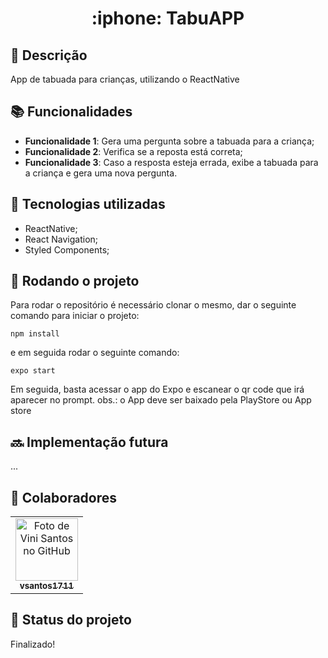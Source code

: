 <h1 align="center">:iphone: TabuAPP</h1>

## :memo: Descrição
App de tabuada para crianças, utilizando o ReactNative

## :books: Funcionalidades
* <b>Funcionalidade 1</b>: Gera uma pergunta sobre a tabuada para a criança;
* <b>Funcionalidade 2</b>: Verifica se a reposta está correta;
* <b>Funcionalidade 3</b>: Caso a resposta esteja errada, exibe a tabuada para a criança e gera uma nova pergunta.

## :wrench: Tecnologias utilizadas
* ReactNative;
* React Navigation;
* Styled Components;


## :rocket: Rodando o projeto
Para rodar o repositório é necessário clonar o mesmo, dar o seguinte comando para iniciar o projeto:
```
npm install
```
e em seguida rodar o seguinte comando:
```
expo start
```
Em seguida, basta acessar o app do Expo e escanear o qr code que irá aparecer no prompt.
obs.: o App deve ser baixado pela PlayStore ou App store
## :soon: Implementação futura
...

## :handshake: Colaboradores
<table>
  <tr>
    <td align="center">
      <a href="http://github.com/vsantos1711">
        <img src="https://avatars.githubusercontent.com/u/104466068?v=4" width="100px;" alt="Foto de Vini Santos no GitHub"/><br>
        <sub>
          <b>vsantos1711</b>
        </sub>
      </a>
    </td>
  </tr>
</table>

## :dart: Status do projeto
Finalizado!
